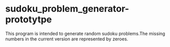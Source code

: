# sudoku_problem_generator-prototytpe
This program is intended to generate random sudoku problems.The missing numbers in the current version are represented by zeroes.
